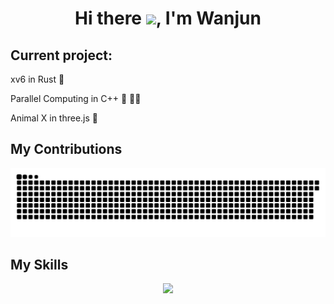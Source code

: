 # <h1 align="center">Hi there <img src="https://media.giphy.com/media/hvRJCLFzcasrR4ia7z/giphy.gif" width="35">, I'm Wanjun </h1>

## Current project:
xv6 in Rust 🦀️

Parallel Computing in C++ 👷 🧑‍💼

Animal X in three.js 🦝

## My Contributions

<picture>
  <source
    media="(prefers-color-scheme: dark)"
    srcset="https://raw.githubusercontent.com/ahKumquat/ahKumquat/main/assets/github-contribution-grid-snake-dark.svg"
  />
  <source
    media="(prefers-color-scheme: light)"
    srcset="https://raw.githubusercontent.com/ahKumquat/ahKumquat/main/assets/github-contribution-grid-snake.svg"
  />
  <img
    alt="github contribution grid snake animation"
    src="https://raw.githubusercontent.com/ahKumquat/ahKumquat/main/assets/github-contribution-grid-snake.svg"
  />
</picture>

## My Skills
<p align="center"> <img src = "https://github-readme-stats.vercel.app/api/top-langs?username=ahKumquat&show_icons=true&locale=en&layout=compact&theme=algolia" height = "200px"/> </p>


